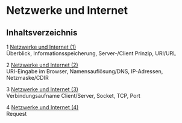 # Netzwerke und Internet

## Inhaltsverzeichnis

1 [Netzwerke und Internet (1)](NETWORKING_sx_1.md)  
  Überblick, Informationsspeicherung, Server-/Client Prinzip, URI/URL

2 [Netzwerke und Internet (2)](NETWORKING_sx_2.md)  
  URI-Eingabe im Browser, Namensauflösung/DNS, IP-Adressen, Netzmaske/CDIR

3 [Netzwerke und Internet (3)](NETWORKING_sx_3.md)  
  Verbindungsaufname Client/Server, Socket, TCP, Port
  
4 [Netzwerke und Internet (4)](NETWORKING_sx_4.md)  
  Request
